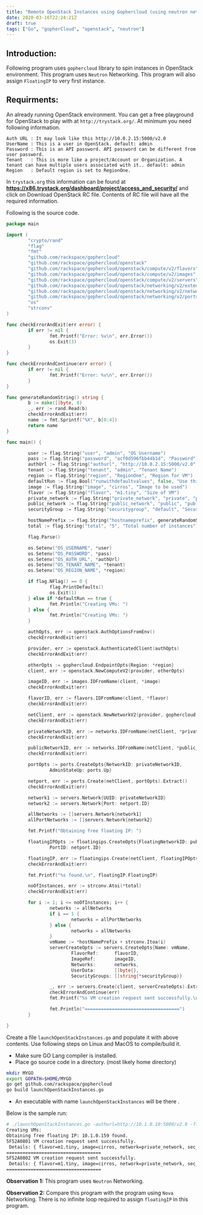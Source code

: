 ```yaml
---
title: "Remote OpenStack Instances using Gophercloud (using neutron networking)"
date: 2020-03-16T22:24:21Z
draft: true
tags: ["Go", "gopherCloud", "openstack", "neutron"]
---
```

<!--- Below style are also defined in static/css/my.css file.
They are repeatedly defined here so that pandoc can generate
the final HTML with all necessary css styles.
Note: draft: true above. This prevents publishing it to GitHUB.
--->
<style>
/* To highlight text in Green in pre tag */
.hl {color: #008A00;}
/* To highlight text in Bold Green in pre tag */
.hlb {color: #008A00; font-weight: bold;}
/* To highlight text in Bold Red in pre tag */
.hlbr {color:#e90001; font-weight: bold;}
/* <code> tag does not work in blogger. Use following class with span tag */
.code {
    color:#7e168d; 
    background: #f0f0f0; 
    padding: 0.1em 0.4em;
    font-family: SFMono-Regular, Consolas, "Liberation Mono", Menlo, Courier, monospace;
}
</style>

## Introduction:
Following program uses `gophercloud` library to spin instances in OpenStack environment. This program uses `Neutron` Networking. This program will also assign `FloatingIP` to very first instance.

## Requirments:
An already running OpenStack environment. You can get a free playground for OpenStack to play with at `http://trystack.org/`. At minimum you need following information.
```
Auth URL : It may look like this http://10.0.2.15:5000/v2.0
UserName : This is a user in OpenStack. default: admin
Password : This is an API password. API password can be different from user password.
Tenant   : This is more like a project/Account or Organization. A tenant can have multiple users associated with it.. default: admin
Region   : Default region is set to RegionOne.
```

In `trystack.org` this information can be found at **https://x86.trystack.org/dashboard/project/access_and_security/** and click on Download OpenStack RC file. Contents of RC file will have all the required information.

Following is the source code.
```go
package main

import (
        "crypto/rand"
        "flag"
        "fmt"
        "github.com/rackspace/gophercloud"
        "github.com/rackspace/gophercloud/openstack"
        "github.com/rackspace/gophercloud/openstack/compute/v2/flavors"
        "github.com/rackspace/gophercloud/openstack/compute/v2/images"
        "github.com/rackspace/gophercloud/openstack/compute/v2/servers"
        "github.com/rackspace/gophercloud/openstack/networking/v2/extensions/layer3/floatingips"
        "github.com/rackspace/gophercloud/openstack/networking/v2/networks"
        "github.com/rackspace/gophercloud/openstack/networking/v2/ports"
        "os"
        "strconv"
)

func checkErrorAndExit(err error) {
        if err != nil {
                fmt.Printf("Error: %v\n", err.Error())
                os.Exit(3)
        }
}

func checkErrorAndContinue(err error) {
        if err != nil {
                fmt.Printf("Error: %v\n", err.Error())
        }
}

func generateRandomString() string {
        b := make([]byte, 8)
        _, err := rand.Read(b)
        checkErrorAndExit(err)
        name := fmt.Sprintf("%X", b[0:4])
        return name
}

func main() {

        user := flag.String("user", "admin", "OS Username")
        pass := flag.String("password", "acf0d596fbb44b1d", "Password")
        authUrl := flag.String("authurl", "http://10.0.2.15:5000/v2.0", "AUTH URL")
        tenant := flag.String("tenant", "admin", "Tenant Name")
        region := flag.String("region", "RegionOne", "Region for VM")
        defaultRun := flag.Bool("runwithdefaultvalues", false, "Use this flag to use default values")
        image := flag.String("image", "cirros", "Image to be used")
        flavor := flag.String("flavor", "m1.tiny", "Size of VM")
        private_network := flag.String("private_network", "private", "private network for VM")
        public_network := flag.String("public_network", "public", "public network for VM")
        securityGroup := flag.String("securitygroup", "default", "Security Group for VM")

        hostNamePrefix := flag.String("hostnameprefix", generateRandomString(), "Hostname Prefix. default: randomly generated.")
        total := flag.String("total", "5", "Total number of instances")

        flag.Parse()

        os.Setenv("OS_USERNAME", *user)
        os.Setenv("OS_PASSWORD", *pass)
        os.Setenv("OS_AUTH_URL", *authUrl)
        os.Setenv("OS_TENANT_NAME", *tenant)
        os.Setenv("OS_REGION_NAME", *region)

        if flag.NFlag() == 0 {
                flag.PrintDefaults()
                os.Exit(1)
        } else if *defaultRun == true {
                fmt.Println("Creating VMs: ")
        } else {
                fmt.Println("Creating VMs: ")
        }

        authOpts, err := openstack.AuthOptionsFromEnv()
        checkErrorAndExit(err)

        provider, err := openstack.AuthenticatedClient(authOpts)
        checkErrorAndExit(err)

        otherOpts := gophercloud.EndpointOpts{Region: *region}
        client, err := openstack.NewComputeV2(provider, otherOpts)

        imageID, err := images.IDFromName(client, *image)
        checkErrorAndExit(err)

        flavorID, err := flavors.IDFromName(client, *flavor)
        checkErrorAndExit(err)

        netClient, err := openstack.NewNetworkV2(provider, gophercloud.EndpointOpts{Name: "neutron", Region: *region})
        checkErrorAndExit(err)

        privateNetworkID, err := networks.IDFromName(netClient, *private_network)
        checkErrorAndExit(err)

        publicNetworkID, err := networks.IDFromName(netClient, *public_network)
        checkErrorAndExit(err)

        portOpts := ports.CreateOpts{NetworkID: privateNetworkID,
                AdminStateUp: ports.Up}

        netport, err := ports.Create(netClient, portOpts).Extract()
        checkErrorAndExit(err)

        network1 := servers.Network{UUID: privateNetworkID}
        network2 := servers.Network{Port: netport.ID}

        allNetworks := []servers.Network{network1}
        allPortNetworks := []servers.Network{network2}

        fmt.Printf("Obtaining free floating IP: ")

        floatingIPOpts := floatingips.CreateOpts{FloatingNetworkID: publicNetworkID,
                PortID: netport.ID}

        floatingIP, err := floatingips.Create(netClient, floatingIPOpts).Extract()
        checkErrorAndExit(err)

        fmt.Printf("%s found.\n", floatingIP.FloatingIP)

        noOfInstances, err := strconv.Atoi(*total)
        checkErrorAndExit(err)

        for i := 1; i <= noOfInstances; i++ {
                networks := allNetworks
                if i == 1 {
                        networks = allPortNetworks
                } else {
                        networks = allNetworks
                }
                vmName := *hostNamePrefix + strconv.Itoa(i)
                serverCreateOpts := servers.CreateOpts{Name: vmName,
                        FlavorRef:      flavorID,
                        ImageRef:       imageID,
                        Networks:       networks,
                        UserData:       []byte{},
                        SecurityGroups: []string{*securityGroup}}

                _, err := servers.Create(client, serverCreateOpts).Extract()
                checkErrorAndContinue(err)
                fmt.Printf("%s VM creation request sent successfully.\n Details: { flavor=%s, image=%s, network=%s, sec_group=%s }\n", vmName, *flavor, *image, *private_network, *securityGroup)

                fmt.Println("===================================")
        }

}
```
Create a file `launchOpenStackInstances.go` and populate it with above contents. Use following steps on Linux and MacOS to compile/build it.

* Make sure GO Lang compiler is installed.
* Place go source code in a directory. (most likely home directory)

```bash
mkdir MYGO
export GOPATH=$HOME/MYGO
go get github.com/rackspace/gophercloud
go build launchOpenStackInstances.go
```
* An executable with name `launchOpenStackInstances` will be there .

Below is the sample run:
```bash
# ./launchOpenStackInstances.go -authurl=http://10.1.0.10:5000/v2.0 -flavor=m1.tiny -image=cirros -private_network=private_network -public_network=public_network -user=admin -password=106d84bf40fb4413 -total=2
Creating VMs:
Obtaining free floating IP: 10.1.0.159 found.
5F52A0801 VM creation request sent successfully.
 Details: { flavor=m1.tiny, image=cirros, network=private_network, sec_group=default }
===================================
5F52A0802 VM creation request sent successfully.
 Details: { flavor=m1.tiny, image=cirros, network=private_network, sec_group=default }
===================================
```
**Observation 1:** This program uses `Neutron` Networking.

**Observation 2:** Compare this program with the program using `Nova` Networking. There is no infinite loop required to assign `floatingIP` in this program.

